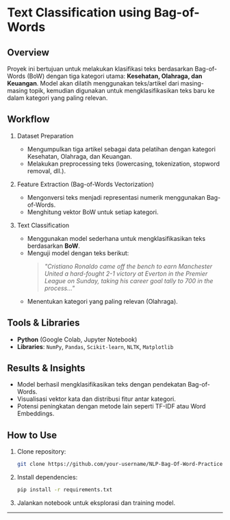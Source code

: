 # **Text Classification using Bag-of-Words**  

## **Overview**  
Proyek ini bertujuan untuk melakukan klasifikasi teks berdasarkan Bag-of-Words (BoW) dengan tiga kategori utama: **Kesehatan, Olahraga, dan Keuangan**. Model akan dilatih menggunakan teks/artikel dari masing-masing topik, kemudian digunakan untuk mengklasifikasikan teks baru ke dalam kategori yang paling relevan.  

## **Workflow**  
1. Dataset Preparation 
   - Mengumpulkan tiga artikel sebagai data pelatihan dengan kategori Kesehatan, Olahraga, dan Keuangan.  
   - Melakukan preprocessing teks (lowercasing, tokenization, stopword removal, dll.).  

2. Feature Extraction (Bag-of-Words Vectorization) 
   - Mengonversi teks menjadi representasi numerik menggunakan Bag-of-Words.  
   - Menghitung vektor BoW untuk setiap kategori.  

3. Text Classification
   - Menggunakan model sederhana untuk mengklasifikasikan teks berdasarkan **BoW**.  
   - Menguji model dengan teks berikut:  
     > *"Cristiano Ronaldo came off the bench to earn Manchester United a hard-fought 2-1 victory at Everton in the Premier League on Sunday, taking his career goal tally to 700 in the process..."*  
   - Menentukan kategori yang paling relevan (Olahraga).  

## **Tools & Libraries**  
- **Python** (Google Colab, Jupyter Notebook)  
- **Libraries**: `NumPy`, `Pandas`, `Scikit-learn`, `NLTK`, `Matplotlib`  

## **Results & Insights**  
- Model berhasil mengklasifikasikan teks dengan pendekatan Bag-of-Words.  
- Visualisasi vektor kata dan distribusi fitur antar kategori.  
- Potensi peningkatan dengan metode lain seperti TF-IDF atau Word Embeddings.  

## **How to Use**  
1. Clone repository:  
   ```bash
   git clone https://github.com/your-username/NLP-Bag-Of-Word-Practice.git
   ```
2. Install dependencies:  
   ```bash
   pip install -r requirements.txt
   ```
3. Jalankan notebook untuk eksplorasi dan training model.  

---

